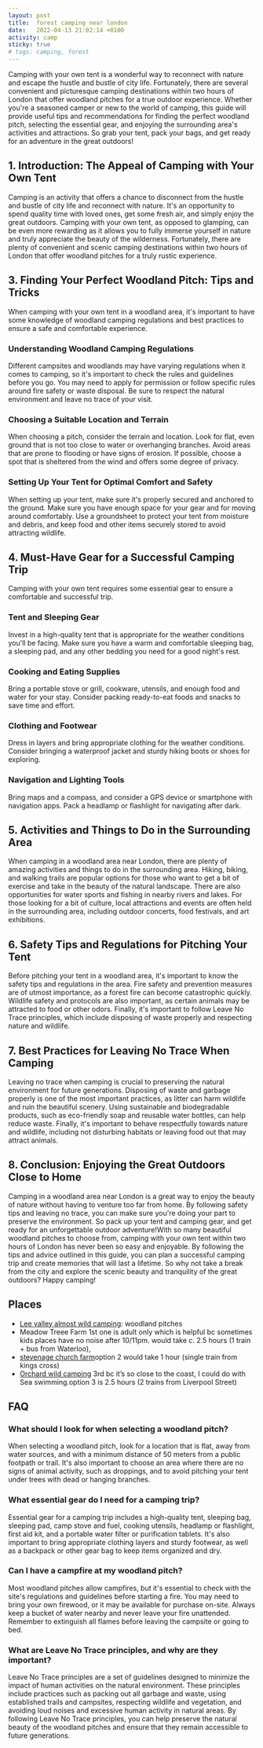 ```yaml
---
layout: post
title:  forest camping near london
date:   2022-04-13 21:02:14 +0100
activity: camp
sticky: true
# tags: camping, forest
---
```


Camping with your own tent is a wonderful way to reconnect with nature and escape the hustle and bustle of city life. Fortunately, there are several convenient and picturesque camping destinations within two hours of London that offer woodland pitches for a true outdoor experience. Whether you're a seasoned camper or new to the world of camping, this guide will provide useful tips and recommendations for finding the perfect woodland pitch, selecting the essential gear, and enjoying the surrounding area's activities and attractions. So grab your tent, pack your bags, and get ready for an adventure in the great outdoors!

## 1. Introduction: The Appeal of Camping with Your Own Tent

Camping is an activity that offers a chance to disconnect from the hustle and bustle of city life and reconnect with nature. It's an opportunity to spend quality time with loved ones, get some fresh air, and simply enjoy the great outdoors. Camping with your own tent, as opposed to glamping, can be even more rewarding as it allows you to fully immerse yourself in nature and truly appreciate the beauty of the wilderness. Fortunately, there are plenty of convenient and scenic camping destinations within two hours of London that offer woodland pitches for a truly rustic experience.

## 3. Finding Your Perfect Woodland Pitch: Tips and Tricks

When camping with your own tent in a woodland area, it's important to have some knowledge of woodland camping regulations and best practices to ensure a safe and comfortable experience.

### Understanding Woodland Camping Regulations

Different campsites and woodlands may have varying regulations when it comes to camping, so it's important to check the rules and guidelines before you go. You may need to apply for permission or follow specific rules around fire safety or waste disposal. Be sure to respect the natural environment and leave no trace of your visit.

### Choosing a Suitable Location and Terrain

When choosing a pitch, consider the terrain and location. Look for flat, even ground that is not too close to water or overhanging branches. Avoid areas that are prone to flooding or have signs of erosion. If possible, choose a spot that is sheltered from the wind and offers some degree of privacy.

### Setting Up Your Tent for Optimal Comfort and Safety

When setting up your tent, make sure it's properly secured and anchored to the ground. Make sure you have enough space for your gear and for moving around comfortably. Use a groundsheet to protect your tent from moisture and debris, and keep food and other items securely stored to avoid attracting wildlife.

## 4. Must-Have Gear for a Successful Camping Trip

Camping with your own tent requires some essential gear to ensure a comfortable and successful trip.

### Tent and Sleeping Gear

Invest in a high-quality tent that is appropriate for the weather conditions you'll be facing. Make sure you have a warm and comfortable sleeping bag, a sleeping pad, and any other bedding you need for a good night's rest.

### Cooking and Eating Supplies

Bring a portable stove or grill, cookware, utensils, and enough food and water for your stay. Consider packing ready-to-eat foods and snacks to save time and effort.

### Clothing and Footwear

Dress in layers and bring appropriate clothing for the weather conditions. Consider bringing a waterproof jacket and sturdy hiking boots or shoes for exploring.

### Navigation and Lighting Tools

Bring maps and a compass, and consider a GPS device or smartphone with navigation apps. Pack a headlamp or flashlight for navigating after dark.

## 5. Activities and Things to Do in the Surrounding Area

When camping in a woodland area near London, there are plenty of amazing activities and things to do in the surrounding area. Hiking, biking, and walking trails are popular options for those who want to get a bit of exercise and take in the beauty of the natural landscape. There are also opportunities for water sports and fishing in nearby rivers and lakes. For those looking for a bit of culture, local attractions and events are often held in the surrounding area, including outdoor concerts, food festivals, and art exhibitions.

## 6. Safety Tips and Regulations for Pitching Your Tent

Before pitching your tent in a woodland area, it's important to know the safety tips and regulations in the area. Fire safety and prevention measures are of utmost importance, as a forest fire can become catastrophic quickly. Wildlife safety and protocols are also important, as certain animals may be attracted to food or other odors. Finally, it's important to follow Leave No Trace principles, which include disposing of waste properly and respecting nature and wildlife.

## 7. Best Practices for Leaving No Trace When Camping

Leaving no trace when camping is crucial to preserving the natural environment for future generations. Disposing of waste and garbage properly is one of the most important practices, as litter can harm wildlife and ruin the beautiful scenery. Using sustainable and biodegradable products, such as eco-friendly soap and reusable water bottles, can help reduce waste. Finally, it's important to behave respectfully towards nature and wildlife, including not disturbing habitats or leaving food out that may attract animals.

## 8. Conclusion: Enjoying the Great Outdoors Close to Home

Camping in a woodland area near London is a great way to enjoy the beauty of nature without having to venture too far from home. By following safety tips and leaving no trace, you can make sure you're doing your part to preserve the environment. So pack up your tent and camping gear, and get ready for an unforgettable outdoor adventure!With so many beautiful woodland pitches to choose from, camping with your own tent within two hours of London has never been so easy and enjoyable. By following the tips and advice outlined in this guide, you can plan a successful camping trip and create memories that will last a lifetime. So why not take a break from the city and explore the scenic beauty and tranquility of the great outdoors? Happy camping!
        

## Places

- <a href="https://www.visitleevalley.org.uk/lee-valley-almost-wild-campsite">Lee valley almost wild camping</a>: woodland pitches
- Meadow Treee Farm <a href="https://www.pitchup.com/campsites/England/South_East/Hampshire/Romsey/meadow_tree_farm/"></a>1st one is adult only which is helpful bc sometimes kids places have no noise after 10/11pm. would take c. 2.5 hours (1 train + bus from Waterloo),  
-  <a href="https://www.pitchup.com/campsites/England/Central/Hertfordshire/stevenage/church-farm___/">stevenage church farm</a>option 2 would take 1 hour (single train from kings cross)
- <a href="https://www.pitchup.com/campsites/England/East_Anglia/Suffolk/Saxmundham/orchard_wild_camping/">Orchard wild camping</a> 3rd bc it’s so close to the coast, I could do with Sea swimming.option 3 is 2.5 hours (2 trains from Liverpool Street) 


    

## FAQ


### What should I look for when selecting a woodland pitch?

When selecting a woodland pitch, look for a location that is flat, away from water sources, and with a minimum distance of 50 meters from a public footpath or trail. It's also important to choose an area where there are no signs of animal activity, such as droppings, and to avoid pitching your tent under trees with dead or hanging branches.
### What essential gear do I need for a camping trip?

Essential gear for a camping trip includes a high-quality tent, sleeping bag, sleeping pad, camp stove and fuel, cooking utensils, headlamp or flashlight, first aid kit, and a portable water filter or purification tablets. It's also important to bring appropriate clothing layers and sturdy footwear, as well as a backpack or other gear bag to keep items organized and dry.

### Can I have a campfire at my woodland pitch?

Most woodland pitches allow campfires, but it's essential to check with the site's regulations and guidelines before starting a fire. You may need to bring your own firewood, or it may be available for purchase on-site. Always keep a bucket of water nearby and never leave your fire unattended. Remember to extinguish all flames before leaving the campsite or going to bed.

### What are Leave No Trace principles, and why are they important?

Leave No Trace principles are a set of guidelines designed to minimize the impact of human activities on the natural environment. These principles include practices such as packing out all garbage and waste, using established trails and campsites, respecting wildlife and vegetation, and avoiding loud noises and excessive human activity in natural areas. By following Leave No Trace principles, you can help preserve the natural beauty of the woodland pitches and ensure that they remain accessible to future generations.
   